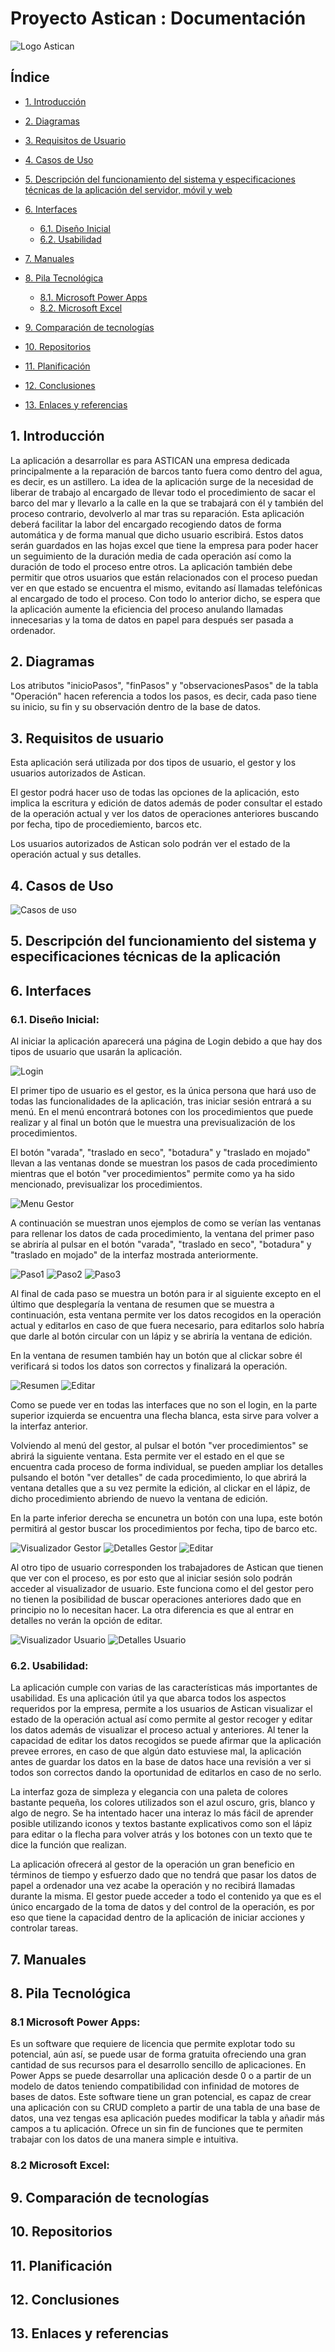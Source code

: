 # Proyecto Astican : Documentación
![Logo Astican](img/asticanlogo.png)

## Índice
* [1. Introducción](#idIntroduccion)

* [2. Diagramas](#idDiagramas)

* [3. Requisitos de Usuario](#idReqUsu)

* [4. Casos de Uso](#idCasosDeUso)

* [5. Descripción del funcionamiento del sistema y especificaciones técnicas de la aplicación del servidor, móvil y web](#idDescripcion)

* [6. Interfaces](#idInterfaces)
  * [6.1. Diseño Inicial](#idDiseño)
  * [6.2. Usabilidad](#idUsabilidad)

* [7. Manuales](#idManuales)

* [8. Pila Tecnológica](#idPilaTecnologica)
  * [8.1. Microsoft Power Apps](#idPowerApps)
  * [8.2. Microsoft Excel](#idExcel)

* [9. Comparación de tecnologías](#idComparacionTecnologias)

* [10. Repositorios](#idRepositorios)

* [11. Planificación](#idPlanificacion)

* [12. Conclusiones](#idConclusiones)

* [13. Enlaces  y referencias](#idEnlaceReferencias)

## 1. Introducción<a name="idIntroduccion"></a>

La aplicación a desarrollar es para ASTICAN una empresa dedicada principalmente a la reparación de barcos tanto fuera como dentro del agua, es decir, es un astillero.
La idea de la aplicación surge de la necesidad de liberar de trabajo al encargado de llevar todo el procedimiento de sacar el barco del mar y llevarlo a la calle en la que se trabajará con él y también del proceso contrario, devolverlo al mar tras su reparación.
Esta aplicación deberá facilitar la labor del encargado recogiendo datos de forma automática y de forma manual que dicho usuario escribirá. Estos datos serán guardados en las hojas excel que tiene la empresa para poder hacer un seguimiento de la duración media de cada operación así como la duración de todo el proceso entre otros.
La aplicación también debe permitir que otros usuarios que están relacionados con el proceso puedan ver en que estado se encuentra el mismo, evitando así llamadas telefónicas al encargado de todo el proceso. Con todo lo anterior dicho, se espera que la aplicación aumente la eficiencia del proceso anulando llamadas innecesarias y la toma de datos en papel para después ser pasada a ordenador.

## 2. Diagramas<a name="idDiagramas"></a>



Los atributos "inicioPasos", "finPasos" y "observacionesPasos" de la tabla "Operación" hacen referencia a todos los pasos, es decir, cada paso tiene su inicio, su fin y su observación dentro de la base de datos.

## 3. Requisitos de usuario<a name="idReqUsu"></a>

Esta aplicación será utilizada por dos tipos de usuario, el gestor y los usuarios autorizados de Astican.

El gestor podrá hacer uso de todas las opciones de la aplicación, esto implica la escritura y edición de datos además de poder consultar el estado de la operación actual y ver los datos de operaciones anteriores buscando por fecha, tipo de procediemiento, barcos etc.

Los usuarios autorizados de Astican solo podrán ver el estado de la operación actual y sus detalles.

## 4. Casos de Uso<a name="idCasosDeUso"></a>

![Casos de uso](img/casosdeuso.PNG)

<a name="idDescripcion"></a>
## 5. Descripción del funcionamiento del sistema y especificaciones técnicas de la aplicación

## 6. Interfaces<a name="idInterfaces"></a>

### 6.1. Diseño Inicial:<a name="idDiseño"></a>

Al iniciar la aplicación aparecerá una página de Login debido a que hay dos tipos de usuario que usarán la aplicación.

![Login](img/capturasPrototipado/login.PNG)

El primer tipo de usuario es el gestor, es la única persona que hará uso de todas las funcionalidades de la aplicación, tras iniciar sesión entrará a su menú. En el menú encontrará botones con los procedimientos que puede realizar y al final un botón que le muestra una previsualización de los procedimientos.

El botón "varada", "traslado en seco", "botadura" y "traslado en mojado" llevan a las ventanas donde se muestran los pasos de cada procedimiento mientras que el botón "ver procedimientos" permite como ya ha sido mencionado, previsualizar los procedimientos.

![Menu Gestor](img/capturasPrototipado/menuGestor.PNG)

A continuación se muestran unos ejemplos de como se verían las ventanas para rellenar los datos de cada procedimiento, la ventana del primer paso se abriría al pulsar en el botón "varada", "traslado en seco", "botadura" y "traslado en mojado" de la interfaz mostrada anteriormente.

![Paso1](img/capturasPrototipado/paso1.PNG)
![Paso2](img/capturasPrototipado/paso2.PNG)
![Paso3](img/capturasPrototipado/paso3.PNG)

Al final de cada paso se muestra un botón para ir al siguiente excepto en el último que desplegaría la ventana de resumen que se muestra a continuación, esta ventana permite ver los datos recogidos en la operación actual y editarlos en caso de que fuera necesario, para editarlos solo habría que darle al botón circular con un lápiz y se abriría la ventana de edición.

En la ventana de resumen también hay un botón que al clickar sobre él verificará si todos los datos son correctos y finalizará la operación.

![Resumen](img/capturasPrototipado/resumen.PNG)
![Editar](img/capturasPrototipado/editar.PNG)

Como se puede ver en todas las interfaces que no son el login, en la parte superior izquierda se encuentra una flecha blanca, esta sirve para volver a la interfaz anterior.

Volviendo al menú del gestor, al pulsar el botón "ver procedimientos" se abrirá la siguiente ventana. Esta permite ver el estado en el que se encuentra cada proceso de forma individual, se pueden ampliar los detalles pulsando el botón "ver detalles" de cada procedimiento, lo que abrirá la ventana detalles que a su vez permite la edición, al clickar en el lápiz, de dicho procedimiento abriendo de nuevo la ventana de edición.

En la parte inferior derecha se encunetra un botón con una lupa, este botón permitirá al gestor buscar los procedimientos por fecha, tipo de barco etc.

![Visualizador Gestor](img/capturasPrototipado/visualizadorGestor.PNG)
![Detalles Gestor](img/capturasPrototipado/detallesGestor.PNG)
![Editar](img/capturasPrototipado/editar.PNG)

Al otro tipo de usuario corresponden los trabajadores de Astican que tienen que ver con el proceso, es por esto que al iniciar sesión solo podrán acceder al visualizador de usuario. Este funciona como el del gestor pero no tienen la posibilidad de buscar operaciones anteriores dado que en principio no lo necesitan hacer. La otra diferencia es que al entrar en detalles no verán la opción de editar.

![Visualizador Usuario](img/capturasPrototipado/visualizadorUsuario.PNG)
![Detalles Usuario](img/capturasPrototipado/detallesUsuario.PNG)

### 6.2. Usabilidad:<a name="idUsabilidad"></a>

La aplicación cumple con varias de las características más importantes de usabilidad. Es una aplicación útil ya que abarca todos los aspectos requeridos por la empresa, permite a los usuarios de Astican visualizar el estado de la operación actual así como permite al gestor recoger y editar los datos además de visualizar el proceso actual y anteriores. Al tener la capacidad de editar los datos recogidos se puede afirmar que la aplicación prevee errores, en caso de que algún dato estuviese mal, la aplicación antes de guardar los datos en la base de datos hace una revisión a ver si todos son correctos dando la oportunidad de editarlos en caso de no serlo.

La interfaz goza de simpleza y elegancia con una paleta de colores bastante pequeña, los colores utilizados son el azul oscuro, gris, blanco y algo de negro. Se ha intentado hacer una interaz lo más fácil de aprender posible utilizando iconos y textos bastante explicativos como son el lápiz para editar o la flecha para volver atrás y los botones con un texto que te dice la función que realizan.

La aplicación ofrecerá al gestor de la operación un gran beneficio en términos de tiempo y esfuerzo dado que no tendrá que pasar los datos de papel a ordenador una vez acabe la operación y no recibirá llamadas durante la misma. El gestor puede acceder a todo el contenido ya que es el único encargado de la toma de datos y del control de la operación, es por eso que tiene la capacidad dentro de la aplicación de iniciar acciones y controlar tareas.


## 7. Manuales<a name="idManuales"></a>

## 8. Pila Tecnológica<a name="idPilaTecnologica"></a>

### 8.1 Microsoft Power Apps:<a name="idPowerApps"></a>
Es un software que requiere de licencia que permite explotar todo su potencial, aún así, se puede usar de forma gratuita ofreciendo una gran cantidad de sus recursos para el desarrollo sencillo de aplicaciones.
En Power Apps se puede desarrollar una aplicación desde 0 o a partir de un modelo de datos teniendo compatibilidad con infinidad de motores de bases de datos. Este software tiene un gran potencial, es capaz de crear una aplicación con su CRUD completo a partir de una tabla de una base de datos, una vez tengas esa aplicación puedes modificar la tabla y añadir más campos a tu aplicación. Ofrece un sin fin de funciones que te permiten trabajar con los datos de una manera simple e intuitiva.
### 8.2 Microsoft Excel:<a name="idExcel"></a>

## 9. Comparación de tecnologías<a name="idComparacionTecnologias"></a>

## 10. Repositorios<a name="idRepositorios"></a>

## 11. Planificación<a name="idPlanificacion"></a>

## 12. Conclusiones<a name="idConclusiones"></a>

## 13. Enlaces y referencias<a name="idEnlaceReferencias"></a>
